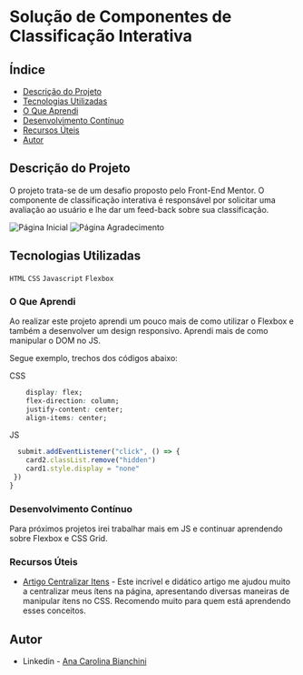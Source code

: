 <h1>Solução de Componentes de Classificação Interativa</h1>

## Índice

- [Descrição do Projeto](#descrição-do-projeto)
- [Tecnologias Utilizadas](#tecnologias-utilizadas)
- [O Que Aprendi](#o-que-aprendi)
- [Desenvolvimento Contínuo](#desenvolvimento-contínuo)
- [Recursos Úteis](#recursos-úteis)
- [Autor](#autor)

## Descrição do Projeto 

O projeto trata-se de um desafio proposto pelo Front-End Mentor. O componente de classificação interativa é responsável por solicitar uma avaliação ao usuário e lhe dar um feed-back sobre sua classificação. 

![Página Inicial](https://user-images.githubusercontent.com/122060348/224580130-7bea302c-4eed-4a0e-8a4c-14107aa47813.png)
![Página Agradecimento](https://user-images.githubusercontent.com/122060348/224582984-38a70ba6-fc00-4f04-b05f-7ed7729cbfca.png)


## Tecnologias Utilizadas

`HTML`
`CSS`
`Javascript`
`Flexbox`

### O Que Aprendi

Ao realizar este projeto aprendi um pouco mais de como utilizar o Flexbox e também a desenvolver um design responsivo. Aprendi mais de como manipular o DOM no JS. 

Segue exemplo, trechos dos códigos abaixo: 

CSS
```css
    display: flex;
    flex-direction: column;
    justify-content: center;
    align-items: center;
```
JS
```js
  submit.addEventListener("click", () => {
    card2.classList.remove("hidden")
    card1.style.display = "none"
 })
}
```
### Desenvolvimento Contínuo

Para próximos projetos irei trabalhar mais em JS e continuar aprendendo sobre Flexbox e CSS Grid. 

### Recursos Úteis

- [Artigo Centralizar Itens](https://demenezes.dev/posts/centralizar-em-css/) - Este incrível e didático artigo me ajudou muito a centralizar meus ítens na página, apresentando diversas maneiras de manipular ítens no CSS. Recomendo muito para quem está aprendendo esses conceitos. 

## Autor

- Linkedin - [Ana Carolina Bianchini](https://www.linkedin.com/in/ana-carolina-bianchini-desenvolvedora-front-end/)
